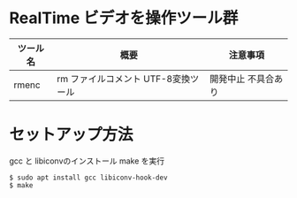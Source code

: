 # RealTime ビデオを操作ツール群

|ツール名|概要|注意事項|
|-|-|-|
| rmenc | rm ファイルコメント UTF-8変換ツール |開発中止 不具合あり|

# セットアップ方法

gcc と libiconvのインストール
make を実行

````
$ sudo apt install gcc libiconv-hook-dev
$ make
````

